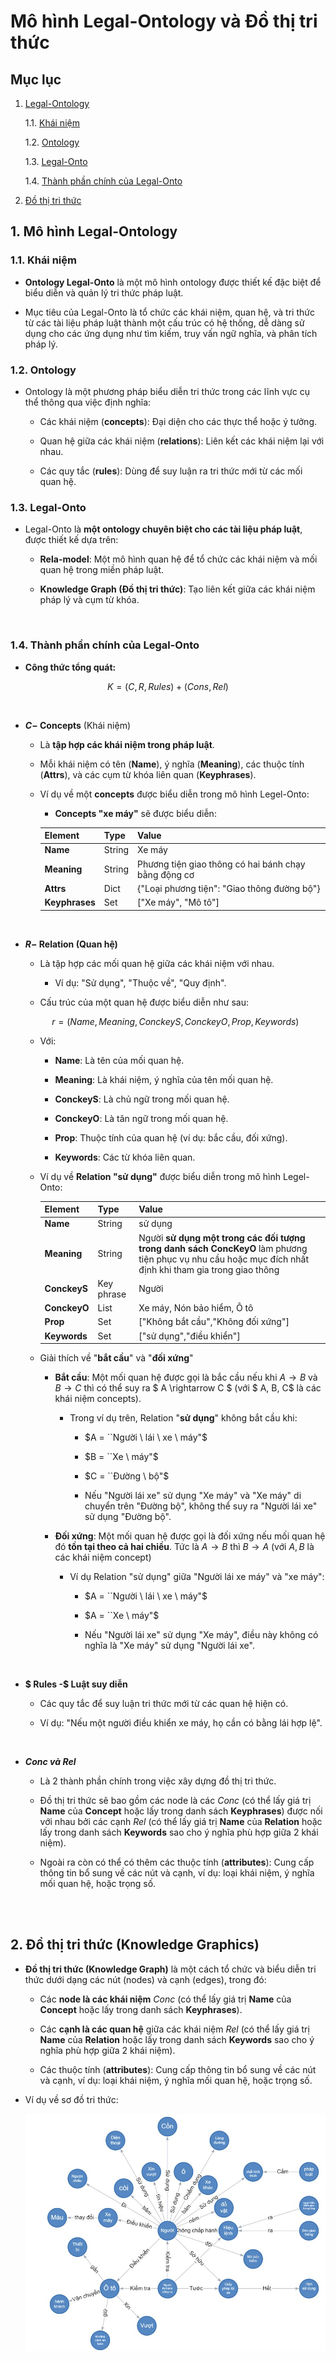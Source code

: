 # Mô hình Legal-Ontology và Đồ thị tri thức


## Mục lục
1. [Legal-Ontology](#1-mô-hình-legal-ontology)
  
    1.1. [Khái niệm](#11-khái-niệm)

    1.2. [Ontology](#12-ontology)

    1.3. [Legal-Onto](#13-legal-onto) 

    1.4. [Thành phần chính của Legal-Onto](#14-thành-phần-chính-của-legal-onto)

2. [Đồ thị tri thức](#2-đồ-thị-tri-thức-knowledge-graphics)    


## 1. Mô hình Legal-Ontology

### 1.1. Khái niệm 
  
  - **Ontology Legal-Onto** là một mô hình ontology được thiết kế đặc biệt để biểu diễn và quản lý tri thức pháp luật. 
  
  - Mục tiêu của Legal-Onto là tổ chức các khái niệm, quan hệ, và tri thức từ các tài liệu pháp luật thành một cấu trúc có hệ thống, dễ dàng sử dụng cho các ứng dụng như tìm kiếm, truy vấn ngữ nghĩa, và phân tích pháp lý.

### 1.2. Ontology
  - Ontology là một phương pháp biểu diễn tri thức trong các lĩnh vực cụ thể thông qua việc định nghĩa:
  
    - Các khái niệm (**concepts**): Đại diện cho các thực thể hoặc ý tưởng.
    
    - Quan hệ giữa các khái niệm (**relations**): Liên kết các khái niệm lại với nhau.
    
    - Các quy tắc (**rules**): Dùng để suy luận ra tri thức mới từ các mối quan hệ.

### 1.3. Legal-Onto

  - Legal-Onto là **một ontology chuyên biệt cho các tài liệu pháp luật**, được thiết kế dựa trên:
  
    - **Rela-model**: Một mô hình quan hệ để tổ chức các khái niệm và mối quan hệ trong miền pháp luật.

    - **Knowledge Graph (Đồ thị tri thức)**: Tạo liên kết giữa các khái niệm pháp lý và cụm từ khóa.
  
  <br>

### 1.4. Thành phần chính của Legal-Onto

  - **Công thức tổng quát:**

  $$     
       K = (C,R,Rules) + (Cons,Rel) 
  $$

  <br>

  - **$C -$ Concepts** (Khái niệm)
    
    - Là **tập hợp các khái niệm trong pháp luật**.

    - Mỗi khái niệm có tên (**Name**), ý nghĩa (**Meaning**), các thuộc tính (**Attrs**), và các cụm từ khóa liên quan (**Keyphrases**).

    - Ví dụ về một **concepts** được biểu diễn trong mô hình Legel-Onto:

      - **Concepts "xe máy"** sẽ được biểu diễn:

      | Element | Type | Value |
      | :--- | :--- | :--- |
      | **Name** | String | Xe máy |
      | **Meaning** | String | Phương tiện giao thông có hai bánh chạy bằng động cơ |
      | **Attrs** | Dict | {"Loại phương tiện": "Giao thông đường bộ"} |
      | **Keyphrases** | Set | ["Xe máy", "Mô tô"]

  <br>

  - **$R -$ Relation (Quan hệ)**

    - Là tập hợp các mối quan hệ giữa các khái niệm với nhau.

      - Ví dụ: "Sử dụng", "Thuộc về", "Quy định".

    - Cấu trúc của một quan hệ được biểu diễn như sau:

    $$
         r=(Name,Meaning,ConckeyS,ConckeyO,Prop,Keywords)
    $$

    - Với:
      
      - **Name**: Là tên của mối quan hệ.

      - **Meaning**: Là khái niệm, ý nghĩa của tên mối quan hệ.

      - **ConckeyS**: Là chủ ngữ trong mối quan hệ.

      - **ConckeyO**: Là tân ngữ trong mối quan hệ. 

      - **Prop**: Thuộc tính của quan hệ (ví dụ: bắc cầu, đối xứng).

      - **Keywords**: Các từ khóa liên quan.

    - Ví dụ về **Relation "sử dụng"** được biểu diễn trong mô hình Legel-Onto:

      | Element | Type | Value |
      | :--- | :--- | :--- |
      | **Name** | String | sử dụng |
      | **Meaning** | String | Người **sử dụng một trong các đối tượng trong danh sách ConcKeyO** làm phương tiện phục vụ nhu cầu hoặc mục đích nhất định khi tham gia trong giao thông |
      | **ConckeyS** | Key phrase | Người |
      | **ConckeyO** | List | Xe máy, Nón bảo hiểm, Ô tô |
      | **Prop** | Set | ["Không bắt cầu","Không đối xứng"] |
      | **Keywords** | Set | ["sử dụng","điều khiển"] |

    - Giải thích về "**bắt cầu**" và "**đối xứng**"

      - **Bắt cầu**: Một mối quan hệ được gọi là bắc cầu nếu khi $A \rightarrow B$ và $B \rightarrow C$ thì có thể suy ra $ A \rightarrow C $ (với $ A, B, C$ là các khái niệm concepts).
        
        - Trong ví dụ trên, Relation "**sử dụng**" không bắt cầu khi:

          - $A = ``Người \ lái \ xe \ máy"$
          
          - $B = ``Xe \ máy"$

          - $C = ``Đường \ bộ"$

          - Nếu "Người lái xe" sử dụng "Xe máy" và "Xe máy" di chuyển trên "Đường bộ", không thể suy ra "Người lái xe" sử dụng "Đường bộ".

      - **Đối xứng**: Một mối quan hệ được gọi là đối xứng nếu mối quan hệ đó **tồn tại theo cả hai chiều**. Tức là $A \rightarrow B$ thì $B \rightarrow A$ (với $A, B$ là các khái niệm concept)

        - Ví dụ Relation "sử dụng" giữa "Người lái xe máy" và "xe máy":
          
          - $A = ``Người \ lái \ xe \ máy"$

          - $A = ``Xe \ máy"$

          - Nếu "Người lái xe" sử dụng "Xe máy", điều này không có nghĩa là "Xe máy" sử dụng "Người lái xe".




  
  <br>

  - **$ Rules -$ Luật suy diễn**

    - Các quy tắc để suy luận tri thức mới từ các quan hệ hiện có.

    - Ví dụ: "Nếu một người điều khiển xe máy, họ cần có bằng lái hợp lệ".

 <br>

  - **$Conc \ và \ Rel$**  

    - Là 2 thành phần chính trong việc xây dựng đồ thị tri thức.

    - Đồ thị tri thức sẽ bao gồm các node là các $Conc$ (có thể lấy giá trị **Name** của **Concept** hoặc lấy trong danh sách **Keyphrases**) được nối với nhau bởi các cạnh $Rel$ (có thể lấy giá trị **Name** của **Relation** hoặc lấy trong danh sách **Keywords** sao cho ý nghĩa phù hợp giữa 2 khái niệm).

    - Ngoài ra còn có thể có thêm các thuộc tính (**attributes**): Cung cấp thông tin bổ sung về các nút và cạnh, ví dụ: loại khái niệm, ý nghĩa mối quan hệ, hoặc trọng số.

<br>
<br>

## 2. Đồ thị tri thức (Knowledge Graphics)

  - **Đồ thị tri thức (Knowledge Graph)** là một cách tổ chức và biểu diễn tri thức dưới dạng các nút (nodes) và cạnh (edges), trong đó:

    - Các **node là các khái niệm** $Conc$ (có thể lấy giá trị **Name** của **Concept** hoặc lấy trong danh sách **Keyphrases**).

    - Các **cạnh là các quan hệ** giữa các khái niệm $Rel$ (có thể lấy giá trị **Name** của **Relation** hoặc lấy trong danh sách **Keywords** sao cho ý nghĩa phù hợp giữa 2 khái niệm).

    - Các thuộc tính (**attributes**): Cung cấp thông tin bổ sung về các nút và cạnh, ví dụ: loại khái niệm, ý nghĩa mối quan hệ, hoặc trọng số.


  - Ví dụ về sơ đồ tri thức:
  
     ![Knowledge Graphics Example](/images/Knowledge-Graphics-Example.jpg)









  






